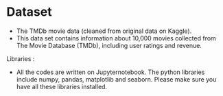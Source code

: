 # Dataset
* The TMDb movie data (cleaned from original data on Kaggle).
* This data set contains information about 10,000 movies collected from The Movie Database (TMDb), including user ratings and revenue.

Libraries : 
* All the codes are written on Jupyternotebook. The python libraries include numpy, pandas, matplotlib and seaborn. Please make sure you
have all these libraries installed. 
